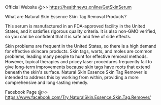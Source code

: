 Official Website @>> https://healthnewz.online/GetSkinSerum

What are Natural Skin Essence Skin Tag Removal Products?

This serum is manufactured in an FDA-approved facility in the United States, and it satisfies rigorous quality criteria. It is also non-GMO verified, so you can be confident that it is safe and free of side effects.

Skin problems are frequent in the United States, so there is a high demand for effective skincare products. Skin tags, warts, and moles are common problems, leading many people to hunt for effective removal methods. However, topical therapies and pricey laser procedures frequently fail to give long-term improvements because skin tags have roots that extend beneath the skin's surface. Natural Skin Essence Skin Tag Remover is intended to address this by working from within, providing a more comprehensive and long-lasting remedy.

Facebook Page @>> https://www.facebook.com/Try.NaturalSkin.Essence.Skin.Tag.Remover/
